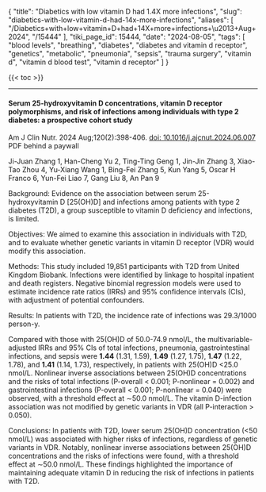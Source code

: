{
    "title": "Diabetics with low vitamin D had 1.4X more infections",
    "slug": "diabetics-with-low-vitamin-d-had-14x-more-infections",
    "aliases": [
        "/Diabetics+with+low+vitamin+D+had+14X+more+infections+\u2013+Aug+2024",
        "/15444"
    ],
    "tiki_page_id": 15444,
    "date": "2024-08-05",
    "tags": [
        "blood levels",
        "breathing",
        "diabetes",
        "diabetes and vitamin d receptor",
        "genetics",
        "metabolic",
        "pneumonia",
        "sepsis",
        "trauma surgery",
        "vitamin d",
        "vitamin d blood test",
        "vitamin d receptor"
    ]
}


{{< toc >}}

---

#### Serum 25-hydroxyvitamin D concentrations, vitamin D receptor polymorphisms, and risk of infections among individuals with type 2 diabetes: a prospective cohort study

Am J Clin Nutr. 2024 Aug;120(2):398-406. [doi: 10.1016/j.ajcnut.2024.06.007](https://doi.org/10.1016/j.ajcnut.2024.06.007) PDF behind a paywall

Ji-Juan Zhang 1, Han-Cheng Yu 2, Ting-Ting Geng 1, Jin-Jin Zhang 3, Xiao-Tao Zhou 4, Yu-Xiang Wang 1, Bing-Fei Zhang 5, Kun Yang 5, Oscar H Franco 6, Yun-Fei Liao 7, Gang Liu 8, An Pan 9

Background: Evidence on the association between serum 25-hydroxyvitamin D <span>[25(OH)D]</span> and infections among patients with type 2 diabetes (T2D), a group susceptible to vitamin D deficiency and infections, is limited.

Objectives: We aimed to examine this association in individuals with T2D, and to evaluate whether genetic variants in vitamin D receptor (VDR) would modify this association.

Methods: This study included 19,851 participants with T2D from United Kingdom Biobank. Infections were identified by linkage to hospital inpatient and death registers. Negative binomial regression models were used to estimate incidence rate ratios (IRRs) and 95% confidence intervals (CIs), with adjustment of potential confounders.

Results: In patients with T2D, the incidence rate of infections was 29.3/1000 person-y. 

Compared with those with 25(OH)D of 50.0-74.9 nmol/L, the multivariable-adjusted IRRs and 95% CIs of total infections, pneumonia, gastrointestinal infections, and sepsis were  **1.44**  (1.31, 1.59),  **1.49**  (1.27, 1.75),  **1.47**  (1.22, 1.78), and  **1.41**  (1.14, 1.73), respectively, in patients with 25(OH)D <25.0 nmol/L. Nonlinear inverse associations between 25(OH)D concentrations and the risks of total infections (P-overall < 0.001; P-nonlinear = 0.002) and gastrointestinal infections (P-overall < 0.001; P-nonlinear = 0.040) were observed, with a threshold effect at ∼50.0 nmol/L. The vitamin D-infection association was not modified by genetic variants in VDR (all P-interaction > 0.050).

Conclusions: In patients with T2D, lower serum 25(OH)D concentration (<50 nmol/L) was associated with higher risks of infections, regardless of genetic variants in VDR. Notably, nonlinear inverse associations between 25(OH)D concentrations and the risks of infections were found, with a threshold effect at ∼50.0 nmol/L. These findings highlighted the importance of maintaining adequate vitamin D in reducing the risk of infections in patients with T2D.